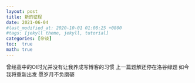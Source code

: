 ```yaml
---
layout: post
title: 新的征程
date: 2021-06-04
#last_modified_at: 2020-10-01 01:08:25 +0800
#tags: [jekyll theme, jekyll, tutorial]
categories: [杂谈]
toc:  true
math: true
---
```

曾经高中的OI时光并没有让我养成写博客的习惯
上一篇题解还停在洛谷绿题
如今我将重新出发
愿岁月不负磨砺